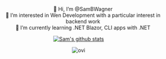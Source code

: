 <div align="center">
<ul style="list-style-type: none;">
  <li>👋 Hi, I’m @SamBWagner</li>
  <li>👀 I’m interested in Wen Development with a particular interest in backend work</li>
  <li>🌱 I’m currently learning .NET Blazor, CLI apps with .NET</li>
</ul>

[![Sam's github stats](https://github-readme-stats.vercel.app/api?username=SamBWagner&theme=dark)](https://github.com/SamBWagner/github-readme-stats)

<img src="https://github-readme-stats.vercel.app/api/top-langs?username=SamBWagner&show_icons=true&locale=en&layout=compact&theme=chartreuse-dark" alt="ovi" />

</div>
